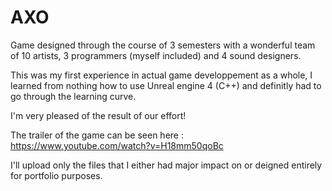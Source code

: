 # AXO

Game designed through the course of 3 semesters with a wonderful team of 10 artists, 3 programmers (myself included) and 4 sound designers.

This was my first experience in actual game developpement as a whole, I learned from nothing how to use Unreal engine 4 (C++) and definitly had to go through the learning curve.

I'm very pleased of the result of our effort!

The trailer of the game can be seen here : 
https://www.youtube.com/watch?v=H18mm50qoBc

I'll upload only the files that I either had major impact on or deigned entirely for portfolio purposes.
